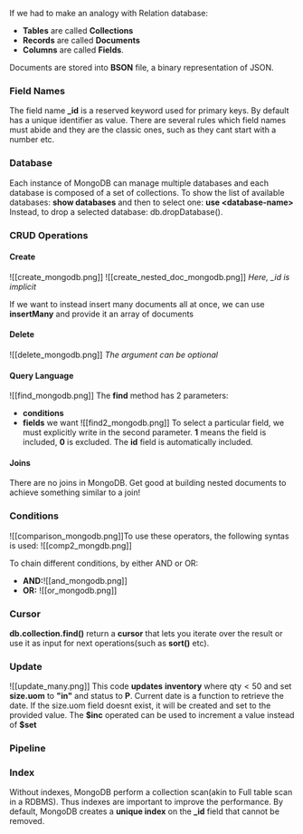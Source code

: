 If we had to make an analogy with Relation database:
- **Tables** are called **Collections**
- **Records** are called **Documents**
- **Columns** are called **Fields**.

Documents are stored into **BSON** file, a binary representation of JSON.

### Field Names
The field name **\_id** is a reserved keyword used for primary keys.
By default has a unique identifier as value.
There are several rules which field names must abide and they are the classic ones, such as they cant start with a number etc.

### Database
Each instance of MongoDB can manage multiple databases and each database is composed of a set of collections.
To show the list of available databases: **show databases**
and then to select one: **use \<database-name\>**
Instead, to drop a selected database: db.dropDatabase().

### CRUD Operations

#### Create
![[create_mongodb.png]]
![[create_nested_doc_mongodb.png]]
*Here, \_id is implicit*

If we want to instead insert many documents all at once, we can use **insertMany** and provide it an array of documents
#### Delete
![[delete_mongodb.png]]
*The argument can be optional*

#### Query Language
![[find_mongodb.png]]
The **find** method has 2 parameters:
- **conditions**
- **fields** we want 
![[find2_mongodb.png]]
To select a particular field, we must explicitly write in the second parameter.
**1** means the field is included, **0** is excluded.
The **id** field is automatically included.

#### Joins
There are no joins in MongoDB.
Get good at building nested documents to achieve something similar to a join!

### Conditions
![[comparison_mongodb.png]]To use these operators, the following syntas is used:
![[comp2_mongdb.png]]

To chain different conditions, by either AND or OR:
- **AND:**![[and_mongodb.png]]
- **OR:** ![[or_mongodb.png]]
### Cursor
**db.collection.find()** return a **cursor** that lets you iterate over the result or use it as input for next operations(such as **sort()** etc).

### Update
![[update_many.png]]
This code **updates** **inventory** where $\text{qty} \lt 50$ and set **size.uom** to **"in"** and status to **P**.
Current date is a function to retrieve the date.
If the size.uom field doesnt exist, it will be created and set to the provided value.
The **\$inc** operated can be used to increment a value instead of **\$set**

### Pipeline

### Index
Without indexes, MongoDB perform a collection scan(akin to Full table scan in a RDBMS).
Thus indexes are important to improve the performance.
By default, MongoDB creates a **unique index** on the **\_id** field that cannot be removed.